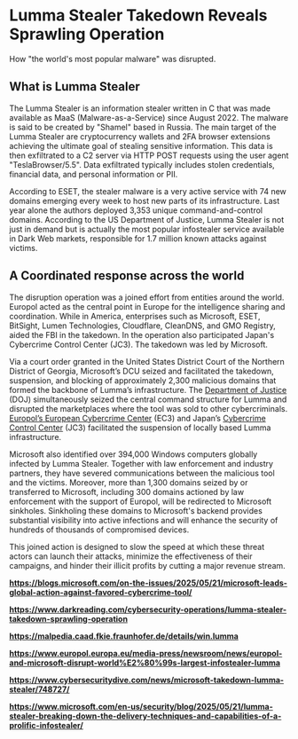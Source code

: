 # Lumma Stealer Takedown Reveals Sprawling Operation

How "the world's most popular malware" was disrupted.



## What is Lumma Stealer

The Lumma Stealer is an information stealer written in C that was made available as MaaS (Malware-as-a-Service) since August 2022. The malware is said to be created by "Shamel" based in Russia. The main target of the Lumma Stealer are cryptocurrency wallets and 2FA browser extensions achieving the ultimate goal of stealing sensitive information. This data is then exfiltrated to a C2 server via HTTP POST requests using the user agent "TeslaBrowser/5.5". Data exfiltrated typically includes stolen credentials, financial data, and personal information or PII. 

According to ESET, the stealer malware is a very active service with 74 new domains emerging every week to host new parts of its infrastructure. Last year alone the authors deployed 3,353 unique command-and-control domains. According to the US Department of Justice, Lumma Stealer is not just in demand but is actually the most popular infostealer service available in Dark Web markets, responsible for 1.7 million known attacks against victims.



## A Coordinated response across the world

The disruption operation was a joined effort from entities around the world. Europol acted as the central point in Europe for the intelligence sharing and coordination. While in America, enterprises such as Microsoft, ESET, BitSight, Lumen Technologies, Cloudflare, CleanDNS, and GMO Registry, aided the FBI in the takedown. In the operation also participated Japan's Cybercrime Control Center (JC3). The takedown was led by Microsoft.

Via a court order granted in the United States District Court of the Northern District of Georgia, Microsoft’s DCU seized and facilitated the takedown, suspension, and blocking of approximately 2,300 malicious domains that formed the backbone of Lumma’s infrastructure. The [Department of Justice](https://www.justice.gov/opa/pr/justice-department-seizes-domains-behind-major-information-stealing-malware-operation) (DOJ) simultaneously seized the central command structure for Lumma and disrupted the marketplaces where the tool was sold to other cybercriminals. [Europol’s European Cybercrime Center](https://www.europol.europa.eu/media-press/newsroom/news/europol-and-microsoft-disrupt-world’s-largest-infostealer-lumma) (EC3) and Japan’s [Cybercrime Control Center](https://www.jc3.or.jp/) (JC3) facilitated the suspension of locally based Lumma infrastructure. 

Microsoft also identified over 394,000 Windows computers globally infected by Lumma Stealer. Together with law enforcement and industry partners, they have severed communications between the malicious tool and the victims. Moreover, more than 1,300 domains seized by or transferred to Microsoft, including 300 domains actioned by law enforcement with the support of Europol, will be redirected to Microsoft sinkholes. Sinkholing these domains to Microsoft's backend provides substantial visibility into active infections and will enhance the security of hundreds of thousands of compromised devices. 

This joined action is designed to slow the speed at which these threat actors can launch their attacks, minimize the effectiveness of their campaigns, and hinder their illicit profits by cutting a major revenue stream.



**https://blogs.microsoft.com/on-the-issues/2025/05/21/microsoft-leads-global-action-against-favored-cybercrime-tool/**

**https://www.darkreading.com/cybersecurity-operations/lumma-stealer-takedown-sprawling-operation**

**https://malpedia.caad.fkie.fraunhofer.de/details/win.lumma**

**https://www.europol.europa.eu/media-press/newsroom/news/europol-and-microsoft-disrupt-world%E2%80%99s-largest-infostealer-lumma**

**https://www.cybersecuritydive.com/news/microsoft-takedown-lumma-stealer/748727/**

**https://www.microsoft.com/en-us/security/blog/2025/05/21/lumma-stealer-breaking-down-the-delivery-techniques-and-capabilities-of-a-prolific-infostealer/**
